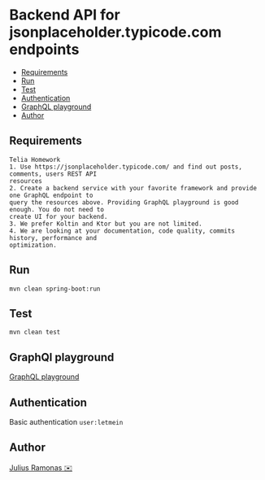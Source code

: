 # Backend API for jsonplaceholder.typicode.com endpoints

* [Requirements](#requirements)
* [Run](#run)
* [Test](#test)
* [Authentication](#authentication)
* [GraphQL playground](#graphql-playground)
* [Author](author)

## Requirements
    Telia Homework
    1. Use https://jsonplaceholder.typicode.com/ and find out posts, comments, users REST API
    resources
    2. Create a backend service with your favorite framework and provide one GraphQL endpoint to
    query the resources above. Providing GraphQL playground is good enough. You do not need to
    create UI for your backend.
    3. We prefer Koltin and Ktor but you are not limited.
    4. We are looking at your documentation, code quality, commits history, performance and
    optimization.

## Run
    mvn clean spring-boot:run

## Test
    mvn clean test

## GraphQl playground
[GraphQL playground](http://localhost:8080/graphiql?path=/graphql)

## Authentication
Basic authentication
`user:letmein`

## Author
[Julius Ramonas ✉️](mailto:julius@ramonas.xyz)
